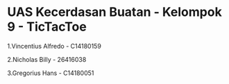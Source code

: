 # UAS Kecerdasan Buatan -  Kelompok 9 - TicTacToe
1.Vincentius Alfredo - C14180159

2.Nicholas Billy - 26416038

3.Gregorius Hans - C14180051
